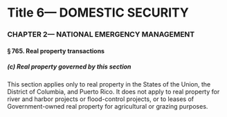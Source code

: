 
# Title 6— DOMESTIC SECURITY
### CHAPTER 2— NATIONAL EMERGENCY MANAGEMENT
#### § 765. Real property transactions
##### (c) Real property governed by this section

This section applies only to real property in the States of the Union, the District of Columbia, and Puerto Rico. It does not apply to real property for river and harbor projects or flood-control projects, or to leases of Government-owned real property for agricultural or grazing purposes.
